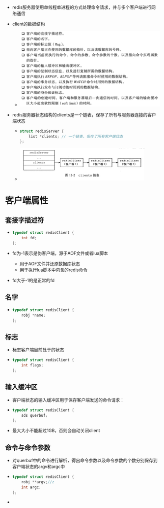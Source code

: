 - redis服务器使用单线程单进程的方式处理命令请求，并与多个客户端进行网络通信

- client的数据结构

  - ![](image/client的数据结构.png)

- redis服务器状态结构的clients是一个链表，保存了所有与服务器连接的客户端状态

  - ```c
    struct redisServer {
        list *clients; // 一个链表，保存了所有客户端状态
    };
    ```

  - ![](image/clients链表.png)





# 客户端属性



## 套接字描述符

- ```c
  typedef struct redisClient {
      int fd;
  };
  ```

- fd为-1表示是伪客户端，源于AOF文件或者lua脚本

  - 用于AOF文件并还原数据库状态
  - 用于执行lua脚本中包含的redis命令

- fd大于-1的是正常的fd



## 名字

- ```c
  typedef struct redisClient {
      robj *name;
  };
  ```



## 标志

- 标志客户端目前处于的状态

- ```c
  typedef struct redisClient {
      int flags;
  };
  ```



## 输入缓冲区

- 客户端状态的输入缓冲区用于保存客户端发送的命令请求：

- ```c
  typedef struct redisClient {
      sds querbuf;
  };
  ```

- 最大大小不能超过1GB，否则会自动关闭client



## 命令与命令参数

- 对querbuf中的命令进行解析，得出命令参数以及命令参数的个数分别保存到客户端状态的argv和argc中

- ```c
  typedef struct redisClient {
      robj **argv;//z
      int argc;
  };
  ```

- 
